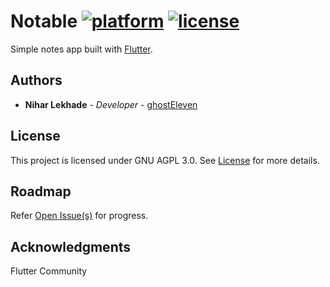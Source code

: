 # Notable  [![platform](https://img.shields.io/badge/platform-android%20%7C%20ios-blue)]() [![license](https://img.shields.io/badge/license-GNU%20AGPL%203.0-blue)](LICENSE)

Simple notes app built with [Flutter](https://flutter.dev).

## Authors

* **Nihar Lekhade** - *Developer* - [ghostEleven](https://github.com/ghostEleven)

## License

This project is licensed under GNU AGPL 3.0. See [License](LICENSE) for more details.

## Roadmap

Refer [Open Issue(s)](https://github.com/coffeekillsbugs/notable/issues) for progress.

## Acknowledgments

Flutter Community
